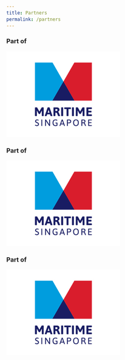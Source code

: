 ```yaml
---
title: Partners
permalink: /partners
---
```

<div class="row">
<div class="col is-4 mb-4">
<h3>Part of</h3>
</div>
<a href="#" target="_blank"><img class="img-fluid" src="images/partners/LOGO1-001.jpg"></a> 
</div>

<div class="col is-4 mb-4">
<h3>Part of</h3>
</div>
<a href="#" target="_blank"><img class="img-fluid" src="images/partners/LOGO1-001.jpg"></a> 
</div>

<div class="col is-4 mb-4">
<h3>Part of</h3>
</div>
<a href="#" target="_blank"><img class="img-fluid" src="images/partners/LOGO1-001.jpg"></a> 
</div>
</div>
